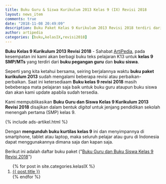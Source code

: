 ```yaml
---
title: Buku Guru & Siswa Kurikulum 2013 Kelas 9 (IX) Revisi 2018
layout: news_item
comments: true
date: "2018-11-08 20:49:09"
description: Buku Paket Kelas 9 Kurikulum 2013 Revisi 2018 terdiri dari buku guru dan buku siswa revisi terbaru. Download Buku Paket Kelas 9.
author: artipedia
categories: [buku,kelasIX,revisi2018]
---
```


<b>Buku Kelas 9 Kurikulum 2013 Revisi 2018</b> - Sahabat [ArtiPedia](/ "ArtiPedia"), pada kesempatan ini kami akan berbagi buku teks pelajaran K13 untuk **kelas 9 SMP/MTs** yang terdiri dari **buku pegangan guru** dan **buku siswa**. 

Seperti yang kita ketahui bersama, seiring berjalannya waktu **buku paket kurikulum 2013** sudah mengalami beberapa revisi atau perbaikan-perbaikan. Saat ini ketersediaam **Buku kelas 9 revisi 2018** masih bebeberapa mata pelajaran saja baik untuk buku guru ataupun buku siswa dan akan kami update apabila sudah tersedia.

Kami mempublikasikan **Buku Guru dan Siswa Kelas 9 Kurikulum 2013 Revisi 2018** disajikan dalam bentuk *digital* untuk jenjang pendidikan sekolah menengah pertama (SMP) kelas 9.

{% include ads-artikel.html %}

Dengan **mengunduh buku kurtilas kelas 9** ini dan menyimpannya di smartphone, tablet atau laptop, maka seluruh pelajar atau guru di Indonesia dapat menggunakannya dimana saja dan kapan saja.

Berikut ini adalah daftar buku paket ("[Buku Guru dan Buku Siswa Kelas 9 Revisi 2018](/wiki/buku-kelas-9-kurikulum-2013-revisi-2018.html "Buku Kelas 9 Kurikulum 2013 Revisi 2018")")

<ol class="arti">{% for post in site.categories.kelasIX %}
<li class="{% if page.title == post.title %}current{% endif %}">
<a href="{{ post.url }}" title="{{ post.title }}">{{ post.title }}</a>
</li>
{% endfor %}
</ol>

